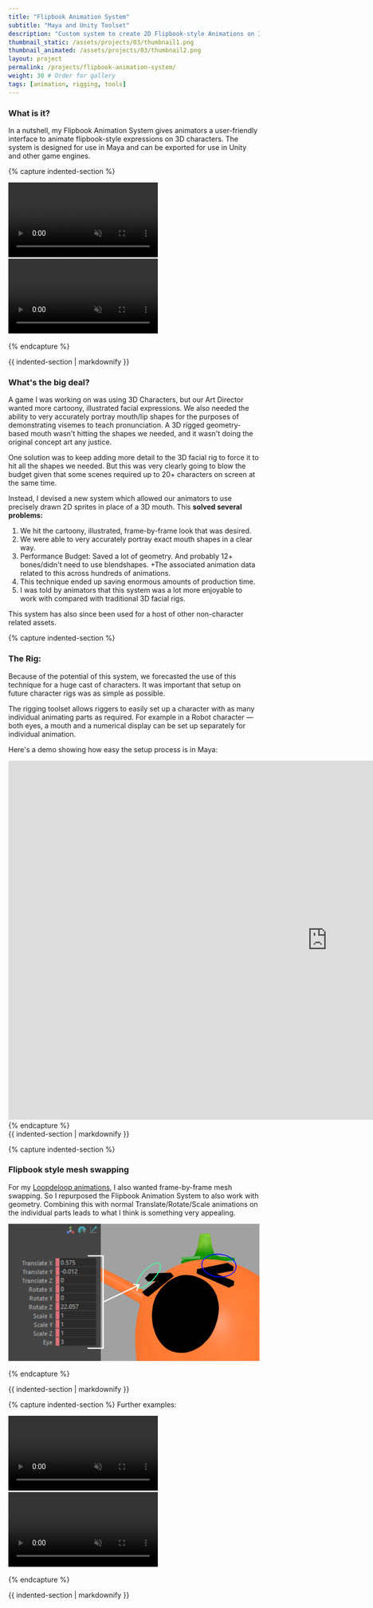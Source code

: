 ```yaml
---
title: "Flipbook Animation System"
subtitle: "Maya and Unity Toolset"
description: "Custom system to create 2D Flipbook-style Animations on 3D Characters."
thumbnail_static: /assets/projects/03/thumbnail1.png
thumbnail_animated: /assets/projects/03/thumbnail2.png
layout: project
permalink: /projects/flipbook-animation-system/
weight: 30 # Order for gallery
tags: [animation, rigging, tools]
---
```


### What is it?

In a nutshell, my Flipbook Animation System gives animators a user-friendly interface to animate flipbook-style expressions on 3D characters. The system is designed for use in Maya and can be exported for use in Unity and other game engines.

{% capture indented-section %}
<div class="video-wrapper">
  <video autoplay loop muted playsinline controls>
    <source src="/assets/projects/03/flipbook-animator-with-ui.mp4" type="video/mp4">
  </video>
</div>

<div class="video-wrapper">
  <video loop muted playsinline controls>
    <source src="/assets/projects/03/flipbook-animator-newkid.mp4" type="video/mp4">
  </video>
</div>

{% endcapture %}
<div class="indented-section">{{ indented-section | markdownify }}</div>



### What's the big deal?

A game I was working on was using 3D Characters, but our Art Director wanted more cartoony, illustrated facial expressions. We also needed the ability to very accurately portray mouth/lip shapes for the purposes of demonstrating visemes to teach pronunciation. A 3D rigged geometry-based mouth wasn't hitting the shapes we needed, and it wasn't doing the original concept art any justice.

One solution was to keep adding more detail to the 3D facial rig to force it to hit all the shapes we needed. But this was very clearly going to blow the budget given that some scenes required up to 20+ characters on screen at the same time.

Instead, I devised a new system which allowed our animators to use precisely drawn 2D sprites in place of a 3D mouth. This **solved several problems:**
1. We hit the cartoony, illustrated, frame-by-frame look that was desired.
2. We were able to very accurately portray exact mouth shapes in a clear way.
3. Performance Budget: Saved a lot of geometry. And probably 12+ bones/didn't need to use blendshapes. +The associated animation data related to this across hundreds of animations.
4. This technique ended up saving enormous amounts of production time.
5. I was told by animators that this system was a lot more enjoyable to work with compared with traditional 3D facial rigs.

This system has also since been used for a host of other non-character related assets.


{% capture indented-section %}
### The Rig:

Because of the potential of this system, we forecasted the use of this technique for a huge cast of characters. It was important that setup on future character rigs was as simple as possible.

The rigging toolset allows riggers to easily set up a character with as many individual animating parts as required. For example in a Robot character — both eyes, a mouth and a numerical display can be set up separately for individual animation.

Here's a demo showing how easy the setup process is in Maya:
<iframe width="1280" height="720" src="https://www.youtube.com/embed/PgzCOnMLKDY" title="Flipbook Animation System setup in Maya" frameborder="0" allow="accelerometer ; autoplay; clipboard-write; encrypted-media; gyroscope; picture-in-picture; web-share" referrerpolicy="strict-origin-when-cross-origin" allowfullscreen></iframe>
{% endcapture %}
<div class="indented-section">{{ indented-section | markdownify }}</div>




{% capture indented-section %}
### Flipbook style mesh swapping

For my [Loopdeloop animations](../loopdeloop/), I also wanted frame-by-frame mesh swapping. So I repurposed the Flipbook Animation System to also work with geometry. Combining this with normal Translate/Rotate/Scale animations on the individual parts leads to what I think is something very appealing.

[![Mesh Swapping Screenshot](/assets/projects/03/flipbook-animator-meshswap.png)](/assets/projects/03/flipbook-animator-meshswap.png)

{% endcapture %}
<div class="indented-section">{{ indented-section | markdownify }}</div>


{% capture indented-section %}
Further examples:

<div class="video-wrapper">
  <video autoplay loop muted playsinline>
    <source src="/assets/projects/03/flipbook-animator-blob.mp4" type="video/mp4">
  </video>
</div>

<div class="video-wrapper">
  <video autoplay loop muted playsinline>
    <source src="/assets/projects/03/kid_anim_basketball_trick_s.mp4" type="video/mp4">
  </video>
</div>


{% endcapture %}
<div class="indented-section">{{ indented-section | markdownify }}</div>
